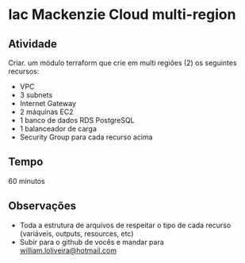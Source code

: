 # Iac Mackenzie Cloud multi-region


## Atividade
Criar. um módulo terraform que crie em multi regiões (2) os seguintes recursos:

 - VPC
 - 3 subnets
 - Internet Gateway
 - 2 máquinas EC2
 - 1 banco de dados RDS PostgreSQL
 - 1 balanceador de carga
 - Security Group para cada recurso acima
 
 ## Tempo
 
60 minutos

## Observações

- Toda a estrutura de arquivos de respeitar o tipo de cada recurso (variáveis, outputs, resources, etc)
- Subir para o github de vocês e mandar para william.loliveira@hotmail.com
